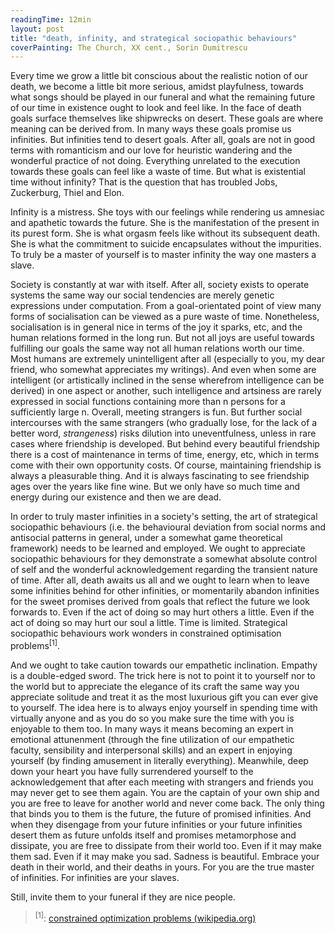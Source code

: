 ```yaml
---
readingTime: 12min
layout: post
title: "death, infinity, and strategical sociopathic behaviours"
coverPainting: The Church, XX cent., Sorin Dumitrescu
---
```


Every time we grow a little bit conscious about the realistic notion of our death, we become a little bit more serious, amidst playfulness, towards what songs should be played in our funeral and what the remaining future of our time in existence ought to look and feel like. In the face of death goals surface themselves like shipwrecks on desert. These goals are where meaning can be derived from. In many ways these goals promise us infinities. But infinities tend to desert goals. After all, goals are not in good terms with romanticism and our love for heuristic wandering and the wonderful practice of not doing. Everything unrelated to the execution towards these goals can feel like a waste of time. But what is existential time without infinity? That is the question that has troubled Jobs, Zuckerburg, Thiel and Elon.

Infinity is a mistress. She toys with our feelings while rendering us amnesiac and apathetic towards the future. She is the manifestation of the present in its purest form. She is what orgasm feels like without its subsequent death. She is what the commitment to suicide encapsulates without the impurities. To truly be a master of yourself is to master infinity the way one masters a slave.

Society is constantly at war with itself. After all, society exists to operate systems the same way our social tendencies are merely genetic expressions under computation. From a goal-orientated point of view many forms of socialisation can be viewed as a pure waste of time. Nonetheless, socialisation is in general nice in terms of the joy it sparks, etc, and the human relations formed in the long run. But not all joys are useful towards fulfilling our goals the same way not all human relations worth our time. Most humans are extremely unintelligent after all (especially to you, my dear friend, who somewhat appreciates my writings). And even when some are intelligent (or artistically inclined in the sense wherefrom intelligence can be derived) in one aspect or another, such intelligence and artsiness are rarely expressed in social functions containing more than n persons for a sufficiently large n. Overall, meeting strangers is fun. But further social intercourses with the same strangers (who gradually lose, for the lack of a better word, _strangeness_) risks dilution into uneventfulness, unless in rare cases where friendship is developed. But behind every beautiful friendship there is a cost of maintenance in terms of time, energy, etc, which in terms come with their own opportunity costs. Of course, maintaining friendship is always a pleasurable thing. And it is always fascinating to see friendship ages over the years like fine wine. But we only have so much time and energy during our existence and then we are dead.

In order to truly master infinities in a society's setting, the art of strategical sociopathic behaviours (i.e. the behavioural deviation from social norms and antisocial patterns in general, under a somewhat game theoretical framework) needs to be learned and employed. We ought to appreciate sociopathic behaviours for they demonstrate a somewhat absolute control of self and the wonderful acknowledgement regarding the transient nature of time. After all, death awaits us all and we ought to learn when to leave some infinities behind for other infinities, or momentarily abandon infinities for the sweet promises derived from goals that reflect the future we look forwards to. Even if the act of doing so may hurt others a little. Even if the act of doing so may hurt our soul a little. Time is limited. Strategical sociopathic behaviours work wonders in constrained optimisation problems<sup>[1]</sup>.

And we ought to take caution towards our empathetic inclination. Empathy is a double-edged sword. The trick here is not to point it to yourself nor to the world but to appreciate the elegance of its craft the same way you appreciate solitude and treat it as the most luxurious gift you can ever give to yourself. The idea here is to always enjoy yourself in spending time with virtually anyone and as you do so you make sure the time with you is enjoyable to them too. In many ways it means becoming an expert in emotional attunenment (through the fine utilization of our empathetic faculty, sensibility and interpersonal skills) and an expert in enjoying yourself (by finding amusement in literally everything). Meanwhile, deep down your heart you have fully surrendered yourself to the acknowledgement that after each meeting with strangers and friends you may never get to see them again. You are the captain of your own ship and you are free to leave for another world and never come back. The only thing that binds you to them is the future, the future of promised infinities. And when they disengage from your future infinities or your future infinities desert them as future unfolds itself and promises metamorphose and dissipate, you are free to dissipate from their world too. Even if it may make them sad. Even if it may make you sad. Sadness is beautiful. Embrace your death in their world, and their deaths in yours. For you are the true master of infinities. For infinities are your slaves.

Still, invite them to your funeral if they are nice people.

> <sup>[1]</sup>:  [constrained optimization problems (wikipedia.org)](https://en.wikipedia.org/wiki/Constrained_optimization)
